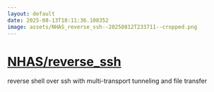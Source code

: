 ```yaml
---
layout: default
date: 2025-08-13T18:11:36.108352
image: assets/NHAS_reverse_ssh--20250812T233711--cropped.png
---
```


# [NHAS/reverse_ssh](https://github.com/NHAS/reverse_ssh)

reverse shell over ssh with multi-transport tunneling and file transfer
